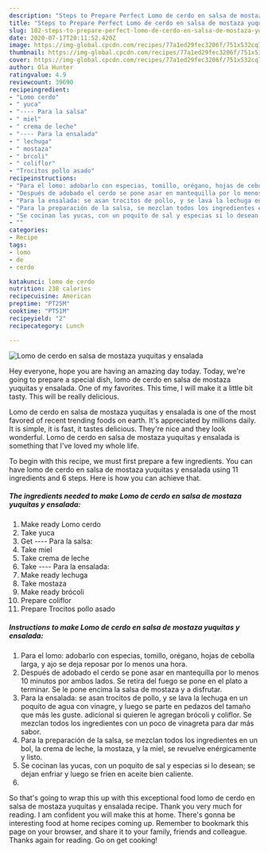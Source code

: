 ```yaml
---
description: "Steps to Prepare Perfect Lomo de cerdo en salsa de mostaza yuquitas y ensalada"
title: "Steps to Prepare Perfect Lomo de cerdo en salsa de mostaza yuquitas y ensalada"
slug: 102-steps-to-prepare-perfect-lomo-de-cerdo-en-salsa-de-mostaza-yuquitas-y-ensalada
date: 2020-07-17T20:11:52.420Z
image: https://img-global.cpcdn.com/recipes/77a1ed29fec3206f/751x532cq70/lomo-de-cerdo-en-salsa-de-mostaza-yuquitas-y-ensalada-foto-principal.jpg
thumbnail: https://img-global.cpcdn.com/recipes/77a1ed29fec3206f/751x532cq70/lomo-de-cerdo-en-salsa-de-mostaza-yuquitas-y-ensalada-foto-principal.jpg
cover: https://img-global.cpcdn.com/recipes/77a1ed29fec3206f/751x532cq70/lomo-de-cerdo-en-salsa-de-mostaza-yuquitas-y-ensalada-foto-principal.jpg
author: Ola Hunter
ratingvalue: 4.9
reviewcount: 39690
recipeingredient:
- "Lomo cerdo"
- " yuca"
- "---- Para la salsa"
- " miel"
- " crema de leche"
- "---- Para la ensalada"
- " lechuga"
- " mostaza"
- " brcoli"
- " coliflor"
- "Trocitos pollo asado"
recipeinstructions:
- "Para el lomo: adobarlo con especias, tomillo, orégano, hojas de cebolla larga, y ajo se deja reposar por lo menos una hora."
- "Después de adobado el cerdo se pone asar en mantequilla por lo menos 10 minutos por ambos lados. Se retira del fuego se pone en el plato a terminar. Se le pone encima la salsa de mostaza y a disfrutar."
- "Para la ensalada: se asan trocitos de pollo, y se lava la lechuga en un poquito de agua con vinagre, y luego se parte en pedazos del tamaño que más les guste. adicional si quieren le agregan brócoli y coliflor. Se mezclan todos los ingredientes con un poco de vinagreta para dar más sabor."
- "Para la preparación de la salsa, se mezclan todos los ingredientes en un bol, la crema de leche, la mostaza, y la miel, se revuelve enérgicamente y listo."
- "Se cocinan las yucas, con un poquito de sal y especias si lo desean; se dejan enfriar y luego se fríen en aceite bien caliente."
- ""
categories:
- Recipe
tags:
- lomo
- de
- cerdo

katakunci: lomo de cerdo 
nutrition: 238 calories
recipecuisine: American
preptime: "PT25M"
cooktime: "PT51M"
recipeyield: "2"
recipecategory: Lunch

---
```



![Lomo de cerdo en salsa de mostaza yuquitas y ensalada](https://img-global.cpcdn.com/recipes/77a1ed29fec3206f/751x532cq70/lomo-de-cerdo-en-salsa-de-mostaza-yuquitas-y-ensalada-foto-principal.jpg)

Hey everyone, hope you are having an amazing day today. Today, we're going to prepare a special dish, lomo de cerdo en salsa de mostaza yuquitas y ensalada. One of my favorites. This time, I will make it a little bit tasty. This will be really delicious.



Lomo de cerdo en salsa de mostaza yuquitas y ensalada is one of the most favored of recent trending foods on earth. It's appreciated by millions daily. It is simple, it is fast, it tastes delicious. They're nice and they look wonderful. Lomo de cerdo en salsa de mostaza yuquitas y ensalada is something that I've loved my whole life.


To begin with this recipe, we must first prepare a few ingredients. You can have lomo de cerdo en salsa de mostaza yuquitas y ensalada using 11 ingredients and 6 steps. Here is how you can achieve that.

<!--inarticleads1-->

##### The ingredients needed to make Lomo de cerdo en salsa de mostaza yuquitas y ensalada:

1. Make ready Lomo cerdo
1. Take  yuca
1. Get ---- Para la salsa:
1. Take  miel
1. Take  crema de leche
1. Take ---- Para la ensalada:
1. Make ready  lechuga
1. Take  mostaza
1. Make ready  brócoli
1. Prepare  coliflor
1. Prepare Trocitos pollo asado




<!--inarticleads2-->

##### Instructions to make Lomo de cerdo en salsa de mostaza yuquitas y ensalada:

1. Para el lomo: adobarlo con especias, tomillo, orégano, hojas de cebolla larga, y ajo se deja reposar por lo menos una hora.
1. Después de adobado el cerdo se pone asar en mantequilla por lo menos 10 minutos por ambos lados. Se retira del fuego se pone en el plato a terminar. Se le pone encima la salsa de mostaza y a disfrutar.
1. Para la ensalada: se asan trocitos de pollo, y se lava la lechuga en un poquito de agua con vinagre, y luego se parte en pedazos del tamaño que más les guste. adicional si quieren le agregan brócoli y coliflor. Se mezclan todos los ingredientes con un poco de vinagreta para dar más sabor.
1. Para la preparación de la salsa, se mezclan todos los ingredientes en un bol, la crema de leche, la mostaza, y la miel, se revuelve enérgicamente y listo.
1. Se cocinan las yucas, con un poquito de sal y especias si lo desean; se dejan enfriar y luego se fríen en aceite bien caliente.
1. 




So that's going to wrap this up with this exceptional food lomo de cerdo en salsa de mostaza yuquitas y ensalada recipe. Thank you very much for reading. I am confident you will make this at home. There's gonna be interesting food at home recipes coming up. Remember to bookmark this page on your browser, and share it to your family, friends and colleague. Thanks again for reading. Go on get cooking!
